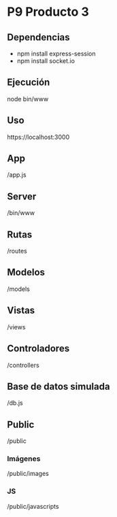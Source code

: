 # P9 Producto 3

## Dependencias
- npm install express-session
- npm install socket.io

## Ejecución
node bin/www

## Uso
https://localhost:3000

## App
/app.js

## Server
/bin/www

## Rutas
/routes

## Modelos
/models

## Vistas
/views

## Controladores
/controllers

## Base de datos simulada
/db.js

## Public
/public

### Imágenes
/public/images

### JS
/public/javascripts
